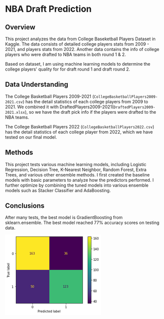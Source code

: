 # NBA Draft Prediction

## Overview
This project analyzes the data from College Baseketball Players Dataset in Kaggle. The data consists of detailed college players stats from 2009 - 2021, and players stats from 2022. Another data contains the info of college players who were drafted to NBA teams in both round 1 & 2.

Based on dataset, I am using machine learning models to determine the college players' quality for for draft round 1 and draft round 2.

## Data Understanding
The College Basketball Players 2009-2021 (`CollegeBasketballPlayers2009-2021.csv`) has the detail statistics of each college players from 2009 to 2021. We combined it with DraftedPlayers2009-2021(`DraftedPlayers2009-2021.xlsx`), so we have the draft pick info if the players were drafted to the NBA teams.

The College Basketball Players 2022 (`CollegeBasketballPlayers2022.csv`) has the detail statistics of each college player from 2022, which we have tested on our final model.

## Methods
This project tests various machine learning models, including Logistic Regression, Decision Tree, K-Nearest Neighbor, Random Forest, Extra Trees, and various other ensemble methods. I first created the baseline models with basic parameters to analyze how the predictors performed. I further optimize by combining the tuned models into various ensemble models such as Stacker Classifier and AdaBoosting.

## Conclusions
After many tests, the best model is GradientBoosting from sklearn.ensemble. The best model reached 77% accuracy scores on testing data.

![final_model.png](Screenshot/final_model.png) 

